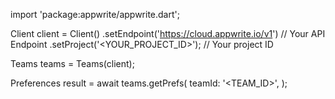 import 'package:appwrite/appwrite.dart';

Client client = Client()
    .setEndpoint('https://cloud.appwrite.io/v1') // Your API Endpoint
    .setProject('<YOUR_PROJECT_ID>'); // Your project ID

Teams teams = Teams(client);

Preferences result = await teams.getPrefs(
    teamId: '<TEAM_ID>',
);
